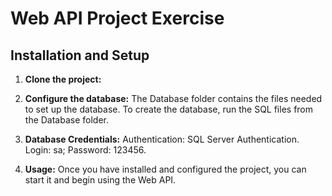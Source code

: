 # Web API Project Exercise

## Installation and Setup

1. **Clone the project:**

2. **Configure the database:**
  The Database folder contains the files needed to set up the database.
  To create the database, run the SQL files from the Database folder.

3. **Database Credentials:**
   Authentication: SQL Server Authentication.
   Login: sa;
   Password: 123456.

4. **Usage:**
   Once you have installed and configured the project, you can start it and begin using the Web API.
